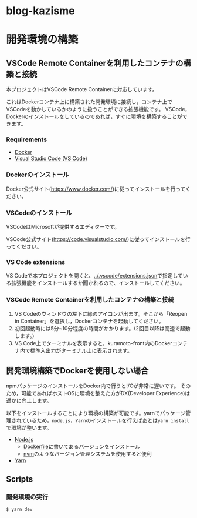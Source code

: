 # blog-kazisme

# 開発環境の構築

## VSCode Remote Containerを利用したコンテナの構築と接続

本プロジェクトはVSCode Remote Containerに対応しています。

これはDockerコンテナ上に構築された開発環境に接続し，コンテナ上でVSCodeを動かしているかのように扱うことができる拡張機能です。
VSCode，Dockerのインストールをしているのであれば，すぐに環境を構築することができます。

### Requirements

- [Docker](https://docs.docker.com/get-docker/)
- [Visual Studio Code (VS Code)](https://code.visualstudio.com/download)

### Dockerのインストール

Docker公式サイト(https://www.docker.com/)に従ってインストールを行ってください。

### VSCodeのインストール

VSCodeはMicrosoftが提供するエディターです。

VSCode公式サイト(https://code.visualstudio.com/)に従ってインストールを行ってください。

### VS Code extensions

VS Codeで本プロジェクトを開くと、[../.vscode/extensions.json](../.vscode/extensions.json)で指定している拡張機能をインストールするか聞かれるので、インストールしてください。

### VSCode Remote Containerを利用したコンテナの構築と接続

1. VS Codeのウィンドウの左下に緑のアイコンが出ます。そこから「Reopen in Container」を選択し，Dockerコンテナを起動してください。
1. 初回起動時には5分~10分程度の時間がかかります。(2回目以降は高速で起動します。)
1. VS Code上でターミナルを表示すると，kuramoto-front内のDockerコンテナ内で標準入出力がターミナル上に表示されます。


## 開発環境構築でDockerを使用しない場合

npmパッケージのインストールをDocker内で行うとI/Oが非常に遅いです。
そのため，可能であればホストOSに環境を整えた方がDX(Developer Experience)は遥かに向上します。

以下をインストールすることにより環境の構築が可能です。yarnでパッケージ管理されているため，`node.js`，`Yarn`のインストールを行えばあとは`yarn install`で環境が整います。

- [Node.js](https://nodejs.org/ja/download/)
  - [Dockerfile](../Dockerfile)に書いてあるバージョンをインストール
  - [nvm](https://github.com/nvm-sh/nvm)のようなバージョン管理システムを使用すると便利
- [Yarn](https://classic.yarnpkg.com/ja/docs/install)

## Scripts

### 開発環境の実行

```bash
$ yarn dev
```
